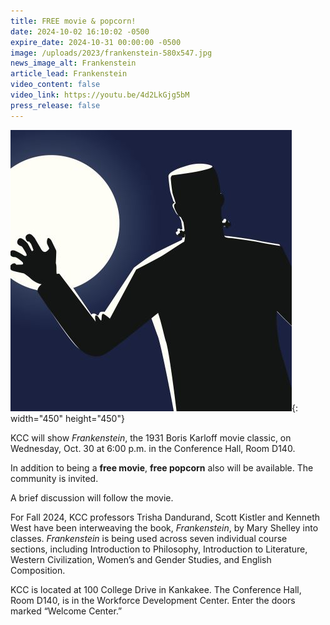 ```yaml
---
title: FREE movie & popcorn!
date: 2024-10-02 16:10:02 -0500
expire_date: 2024-10-31 00:00:00 -0500
image: /uploads/2023/frankenstein-580x547.jpg
news_image_alt: Frankenstein
article_lead: Frankenstein
video_content: false
video_link: https://youtu.be/4d2LkGjg5bM
press_release: false
---
```

![Frankenstein](/uploads/2023/frankenstein-450x450.jpg "Frankenstein"){: width="450" height="450"}

KCC will show *Frankenstein*, the 1931 Boris Karloff movie classic, on Wednesday, Oct. 30 at 6:00 p.m. in the Conference Hall, Room D140.

In addition to being a **free movie**, **free popcorn** also will be available. The community is invited.

A brief discussion will follow the movie.

For Fall 2024, KCC professors Trisha Dandurand, Scott Kistler and Kenneth West have been interweaving the book, *Frankenstein*, by Mary Shelley into classes. *Frankenstein* is being used across seven individual course sections, including Introduction to Philosophy, Introduction to Literature, Western Civilization, Women’s and Gender Studies, and English Composition.

KCC is located at 100 College Drive in Kankakee. The Conference Hall, Room D140, is in the Workforce Development Center. Enter the doors marked “Welcome Center.”